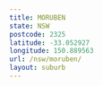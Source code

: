 ```yaml
---
title: MORUBEN
state: NSW
postcode: 2325
latitude: -33.052927
longitude: 150.889563
url: /nsw/moruben/
layout: suburb
---
```

